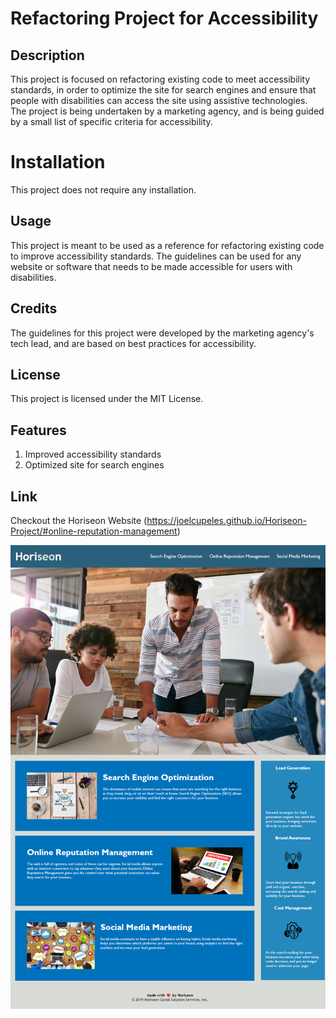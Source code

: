 # Refactoring Project for Accessibility

## Description

This project is focused on refactoring existing code to meet accessibility standards, in order to optimize the site for search engines and ensure that people with disabilities can access the site using assistive technologies. The project is being undertaken by a marketing agency, and is being guided by a small list of specific criteria for accessibility.


# Installation
This project does not require any installation.

## Usage
This project is meant to be used as a reference for refactoring existing code to improve accessibility standards. The guidelines can be used for any website or software that needs to be made accessible for users with disabilities.

## Credits
The guidelines for this project were developed by the marketing agency's tech lead, and are based on best practices for accessibility.

## License
This project is licensed under the MIT License.

## Features
1. Improved accessibility standards
2. Optimized site for search engines

## Link
Checkout the Horiseon Website (https://joelcupeles.github.io/Horiseon-Project/#online-reputation-management)

![HoriseonWebsiteScreenshot](https://raw.githubusercontent.com/JoelCupeles/Horiseon-Project/main/Assets/Horiseon%20Updated.png)
